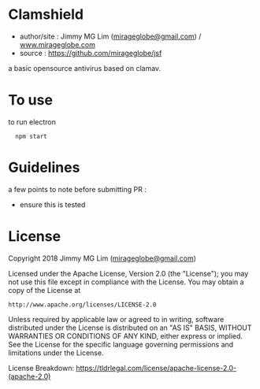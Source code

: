 # Clamshield #

- author/site : Jimmy MG Lim (mirageglobe@gmail.com) / www.mirageglobe.com
- source : https://github.com/mirageglobe/jsf

a basic opensource antivirus based on clamav.

# To use #

to run electron
```
  npm start
```

# Guidelines #

a few points to note before submitting PR :

- ensure this is tested

# License

Copyright 2018 Jimmy MG Lim (mirageglobe@gmail.com)

Licensed under the Apache License, Version 2.0 (the "License");
you may not use this file except in compliance with the License.
You may obtain a copy of the License at

    http://www.apache.org/licenses/LICENSE-2.0

Unless required by applicable law or agreed to in writing, software
distributed under the License is distributed on an "AS IS" BASIS,
WITHOUT WARRANTIES OR CONDITIONS OF ANY KIND, either express or implied.
See the License for the specific language governing permissions and
limitations under the License.

License Breakdown: https://tldrlegal.com/license/apache-license-2.0-(apache-2.0)
